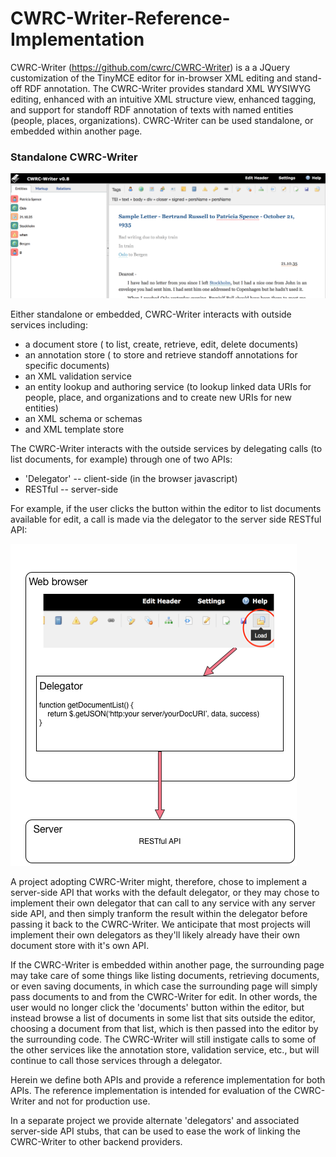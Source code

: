 # CWRC-Writer-Reference-Implementation

CWRC-Writer (https://github.com/cwrc/CWRC-Writer) is a a JQuery customization of the TinyMCE editor for in-browser XML editing and stand-off RDF annotation.  The CWRC-Writer provides standard XML WYSIWYG editing, enhanced with an intuitive XML structure view, enhanced tagging, and support for standoff RDF annotation of texts with named entities (people, places, organizations).  CWRC-Writer can be used standalone, or embedded within another page.

### Standalone CWRC-Writer

![Alt Text](https://raw.githubusercontent.com/cwrc/CWRC-Writer-Reference-Implementation/master/docs/images/editor.png)

Either standalone or embedded, CWRC-Writer interacts with outside services including:

 - a document store ( to list, create, retrieve, edit, delete documents)
 - an annotation store ( to store and retrieve standoff annotations for specific documents)
 - an XML validation service
 - an entity lookup and authoring service (to lookup linked data URIs for people, place, and organizations and to create new URIs for new entities)
 - an XML schema or schemas
 - and XML template store

The CWRC-Writer interacts with the outside services by delegating calls (to list documents, for example) through one of two APIs:

- 'Delegator' -- client-side (in the browser javascript)
- RESTful -- server-side

For example, if the user clicks the button within the editor to list documents available for edit, a call is made via the delegator to the server side RESTful API:

![Alt Text](https://raw.githubusercontent.com/cwrc/CWRC-Writer-Reference-Implementation/master/docs/images/delegation.png)

A project adopting CWRC-Writer might, therefore, chose to implement a server-side API that works with the default delegator, or they may chose to implement their own delegator that can call to any service with any server side API, and then simply tranform the result within the delegator before passing it back to the CWRC-Writer.  We anticipate that most projects will implement their own delegators as they'll likely already have their own document store with it's own API.

If the CWRC-Writer is embedded within another page, the surrounding page may take care of some things like listing documents, retrieving documents, or even saving documents, in which case the surrounding page will simply pass documents to and from the CWRC-Writer for edit.  In other words, the user would no longer click the 'documents' button within the editor, but instead browse a list of documents in some list that sits outside the editor, choosing a document from that list, which is then passed into the editor by the surrounding code.  The CWRC-Writer will still instigate calls to some of the other services like the annotation store, validation service, etc., but will continue to call those services through a delegator.  

Herein we define both APIs and provide a reference implementation for both APIs.  The reference implementation is intended for evaluation of the CWRC-Writer and not for production use.

In a separate project we provide alternate 'delegators' and associated server-side API stubs, that can be used to ease the work of linking the CWRC-Writer to other backend providers.

